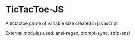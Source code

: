 # TicTacToe-JS
A tictactoe game of variable size created in javascript

External modules used:
  ansi-regex,
  prompt-sync,
  strip-ansi
